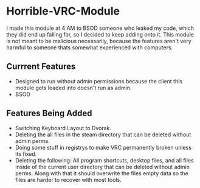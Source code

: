 # Horrible-VRC-Module

I made this module at 4 AM to BSOD someone who leaked my code, which they did end up falling for, so I decided to keep adding onto it. This module is not meant to be malicious necessarily, because the features aren't very harmful to someone thats somewhat experienced with computers.

## Currrent Features
 - Designed to run without admin permissions because the client this module gets loaded into doesn't run as admin.
 - BSOD

## Features Being Added
 - Switching Keyboard Layout to Dvorak.
 - Deleting the all files in the steam directory that can be deleted without admin perms.
 - Doing some stuff in registrys to make VRC permanently broken unless its fixed.
 - Deleting the following: All program shortcuts,  desktop files, and all files inside of the current user directory that can be deleted without admin perms. Along with that it should overwrite the files empty data so the files are harder to recover with most tools.
